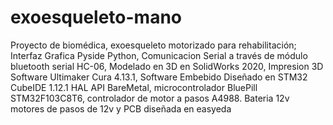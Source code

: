 # exoesqueleto-mano
Proyecto de biomédica, exoesqueleto motorizado para rehabilitación;
Interfaz Grafica Pyside Python,
Comunicacion Serial a través de módulo bluetooth serial HC-06,
Modelado en 3D en SolidWorks 2020, 
Impresion 3D Software Ultimaker Cura 4.13.1,
Software Embebido Diseñado en STM32 CubeIDE 1.12.1 HAL API BareMetal,
microcontrolador BluePill STM32F103C8T6,
controlador de motor a pasos A4988.
Bateria 12v motores de pasos de 12v y PCB diseñada en easyeda
